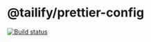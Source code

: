 # @tailify/prettier-config

[![Build status][build-status-image]][build-status-url]

[build-status-image]: https://travis-ci.com/tailify/prettier-config.svg?branch=master
[build-status-url]: https://travis-ci.com/tailify/prettier-config
